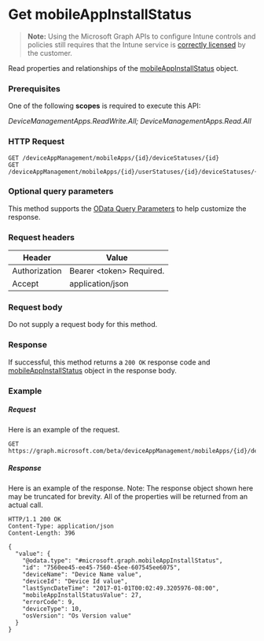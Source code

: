 ﻿# Get mobileAppInstallStatus> **Note:** Using the Microsoft Graph APIs to configure Intune controls and policies still requires that the Intune service is [correctly licensed](https://www.microsoft.com/en-us/cloud-platform/microsoft-intune-pricing) by the customer.
Read properties and relationships of the [mobileAppInstallStatus](../resources/intune_apps_mobileappinstallstatus.md) object.
### Prerequisites
One of the following **scopes** is required to execute this API:

*DeviceManagementApps.ReadWrite.All; DeviceManagementApps.Read.All*
### HTTP Request
<!-- {
  "blockType": "ignored"
}
-->
```http
GET /deviceAppManagement/mobileApps/{id}/deviceStatuses/{id}
GET /deviceAppManagement/mobileApps/{id}/userStatuses/{id}/deviceStatuses/{id}
```

### Optional query parameters
This method supports the [OData Query Parameters](http://graph.microsoft.io/docs/overview/query_parameters) to help customize the response.
### Request headers
|Header|Value|
|---|---|
|Authorization|Bearer &lt;token&gt; Required.|
|Accept|application/json|

### Request body
Do not supply a request body for this method.

### Response
If successful, this method returns a `200 OK` response code and [mobileAppInstallStatus](../resources/intune_apps_mobileappinstallstatus.md) object in the response body.

### Example
##### Request
Here is an example of the request.
```http
GET https://graph.microsoft.com/beta/deviceAppManagement/mobileApps/{id}/deviceStatuses/{id}
```

##### Response
Here is an example of the response. Note: The response object shown here may be truncated for brevity. All of the properties will be returned from an actual call.
```http
HTTP/1.1 200 OK
Content-Type: application/json
Content-Length: 396

{
  "value": {
    "@odata.type": "#microsoft.graph.mobileAppInstallStatus",
    "id": "7560ee45-ee45-7560-45ee-607545ee6075",
    "deviceName": "Device Name value",
    "deviceId": "Device Id value",
    "lastSyncDateTime": "2017-01-01T00:02:49.3205976-08:00",
    "mobileAppInstallStatusValue": 27,
    "errorCode": 9,
    "deviceType": 10,
    "osVersion": "Os Version value"
  }
}
```



